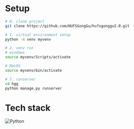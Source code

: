 # Setup

```sh
# 0. clone project
git clone https://github.com/HUFSGongGu/hufsgonggu2.0.git

# 1. virtual environment setup
python -m venv myvenv

# 2. venv run
# windows
source myvenv/Scripts/activate

# MacOS
source myvenv/bin/activate

# 3. runserver
cd hgg
python manage.py runserver
```

# Tech stack

<img alt="Python" src ="https://img.shields.io/badge/Django-092E20.svg?&style=for-the-badge&logo=Django&logoColor=092E20"/>
